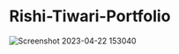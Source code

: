 # Rishi-Tiwari-Portfolio
  ![Screenshot 2023-04-22 153040](https://user-images.githubusercontent.com/123758787/233777331-02037278-65d4-42c8-99ad-1987845a75a4.png)
